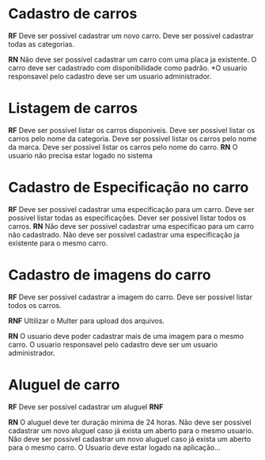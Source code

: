 # Cadastro de carros

**RF**
Deve ser possivel cadastrar um novo carro.
Deve ser possivel cadastrar todas as categorias.

**RN**
Não deve ser possivel cadastrar um carro com uma placa ja existente.
O carro deve ser cadastrado com disponibilidade como padrão.
*O usuario responsavel pelo cadastro deve ser um usuario administrador.

# Listagem de carros

**RF**
Deve ser possivel listar os carros disponiveis.
Deve ser possivel listar os carros pelo nome da categoria.
Deve ser possivel listar os carros pelo nome da marca.
Deve ser possivel listar os carros pelo nome do carro.
**RN**
O usuario não precisa estar logado no sistema


# Cadastro de Especificação no carro

**RF**
Deve ser possivel cadastrar uma especificação para um carro.
Deve ser possivel listar todas as especificações.
Dever ser possivel listar todos os carros.
**RN**
Não deve ser possivel cadastrar uma especificao para um carro não cadastrado.
Não deve ser possivel cadastrar uma especificação ja existente para o mesmo carro.

# Cadastro de imagens do carro

**RF**
Deve ser possivel cadastrar a imagem do carro.
Deve ser possivel listar todos os carros.

**RNF**
Ultilizar o Multer para upload dos arquivos.

**RN**
O usuario deve poder cadastrar mais de uma imagem para o mesmo carro. 
O usuario responsavel pelo cadastro deve ser um usuario administrador.

# Aluguel de carro

**RF**
Deve ser possivel cadastrar um aluguel 
**RNF**

**RN**
O aluguel deve ter duração minima de 24 horas.
Não deve ser possivel cadastrar um novo aluguel caso já exista um aberto para o mesmo usuario. 
Não deve ser possivel cadastrar um novo aluguel caso já exista um aberto para o mesmo carro. 
O Usuario deve estar logado na aplicação...